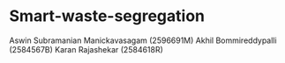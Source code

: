 # Smart-waste-segregation
Aswin Subramanian Manickavasagam (2596691M)
Akhil Bommireddypalli (2584567B)
Karan Rajashekar (2584618R)
